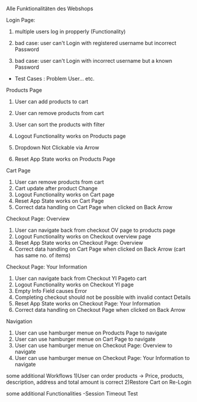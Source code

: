 Alle Funktionalitäten des Webshops

Login Page:

1) multiple users log in propperly (Functionality)

2) bad case: user can't Login with registered username but incorrect Password

3) bad case: user can't Login with incorrect username but a known Password

+ Test Cases : Problem User... etc.

Products Page 
1) User can add products to cart

2) User can remove products from cart

3) User can sort the products with filter

4) Logout Functionality works on Products page

5) Dropdown Not Clickable via Arrow

6) Reset App State works on Products Page

Cart Page
1) User can remove products from cart
2) Cart update after product Change
3) Logout Functionality works on Cart page
4) Reset App State works on Cart Page
5) Correct data handling on Cart Page when clicked on Back Arrow

Checkout Page: Overview
1) User can navigate back from checkout OV page to products page
2) Logout Functionality works on Checkout overview page
3) Reset App State works on Checkout Page: Overview
4) Correct data handling on Cart Page when clicked on Back Arrow (cart has same no. of items)


Checkout Page: Your Information
1) User can navigate back from Checkout YI Pageto cart
2) Logout Functionality works on Checkout YI page
3) Empty Info Field causes Error
4) Completing checkout should not be possible with invalid contact Details
5) Reset App State works on Checkout Page: Your Information
6) Correct data handling on Checkout Page when clicked on Back Arrow

Navigation  
1) User can use hamburger menue on Products Page to navigate
2) User can use hamburger menue on Cart Page to navigate
3) User can use hamburger menue on Checkout Page: Overview to navigate
4) User can use hamburger menue on Checkout Page: Your Information to navigate

some additional Workflows
1)User can order products -> Price, products, description, address and total amount is correct
2)Restore Cart on Re-Login

some additional Functionalities
-Session Timeout Test 

